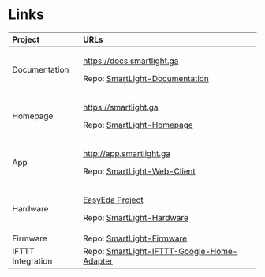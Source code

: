 # Links

<table>
  <thead>
    <tr>
      <th style="text-align:left">Project</th>
      <th style="text-align:left">URLs</th>
    </tr>
  </thead>
  <tbody>
    <tr>
      <td style="text-align:left">Documentation</td>
      <td style="text-align:left">
        <p><a href="https://docs.smartlight.ga">https://docs.smartlight.ga</a>
        </p>
        <p>Repo: <a href="https://github.com/adrianjost/SmartLight-Documentation">SmartLight-Documentation</a>
        </p>
      </td>
    </tr>
    <tr>
      <td style="text-align:left">Homepage</td>
      <td style="text-align:left">
        <p><a href="https://smartlight.ga">https://smartlight.ga</a>
        </p>
        <p>Repo: <a href="https://github.com/adrianjost/SmartLight-Homepage">SmartLight-Homepage</a>
        </p>
      </td>
    </tr>
    <tr>
      <td style="text-align:left">App</td>
      <td style="text-align:left">
        <p><a href="http://app.smartlight.ga">http://app.smartlight.ga</a>
        </p>
        <p>Repo: <a href="https://github.com/adrianjost/SmartLight-Web-Client">SmartLight-Web-Client</a>
        </p>
      </td>
    </tr>
    <tr>
      <td style="text-align:left">Hardware</td>
      <td style="text-align:left">
        <p><a href="https://easyeda.com/adrian.aus.berlin/SmartLight-6ff7039580814d20a6c5e83e7830ab1b">EasyEda Project</a>
        </p>
        <p>Repo: <a href="https://github.com/adrianjost/SmartLight-Hardware">SmartLight-Hardware</a>
        </p>
      </td>
    </tr>
    <tr>
      <td style="text-align:left">Firmware</td>
      <td style="text-align:left">Repo: <a href="https://github.com/adrianjost/SmartLight-Firmware">SmartLight-Firmware</a>
      </td>
    </tr>
    <tr>
      <td style="text-align:left">IFTTT Integration</td>
      <td style="text-align:left">Repo: <a href="https://github.com/adrianjost/SmartLight-IFTTT-Google-Home-Adapter">SmartLight-IFTTT-Google-Home-Adapter</a>
      </td>
    </tr>
  </tbody>
</table>


